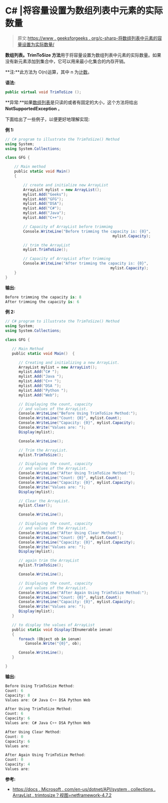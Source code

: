 # C# |将容量设置为数组列表中元素的实际数量

> 原文:[https://www . geeksforgeeks . org/c-sharp-将数组列表中元素的容量设置为实际数量/](https://www.geeksforgeeks.org/c-sharp-sets-the-capacity-to-the-actual-number-of-elements-in-the-arraylist/)

**数组列表。TrimToSize 方法**用于将容量设置为数组列表中元素的实际数量。如果没有新元素添加到集合中，它可以用来最小化集合的内存开销。

**注:**此方法为 O(n)运算，其中 n 为[计数](https://www.geeksforgeeks.org/c-get-the-number-of-elements-actually-contained-in-the-arraylist/)。

**语法:**

```cs
public virtual void TrimToSize ();
```

**异常:**如果[数组列表](https://www.geeksforgeeks.org/c-arraylist-class/)是只读的或者有固定的大小，这个方法将给出 **NotSupportedException** 。

下面给出了一些例子，以便更好地理解实现:

**例 1:**

```cs
// C# program to illustrate the TrimToSize() Method
using System;
using System.Collections;

class GFG {

    // Main method
    public static void Main()
    {

        // create and initialize new ArrayList
        ArrayList mylist = new ArrayList();
        mylist.Add("Geeks");
        mylist.Add("GFG");
        mylist.Add("DSA");
        mylist.Add("C#");
        mylist.Add("Java");
        mylist.Add("C++");

        // Capacity of ArrayList before trimmimg
        Console.WriteLine("Before trimming the capacity is: {0}",
                                                mylist.Capacity);

        // trim the ArrayList
        mylist.TrimToSize();

        // Capacity of ArrayList after trimming
        Console.WriteLine("After trimming the capacity is: {0}",
                                               mylist.Capacity);
    }
}
```

**输出:**

```cs
Before trimming the capacity is: 8
After trimming the capacity is: 6

```

**例 2:**

```cs
// C# program to illustrate the TrimToSize() Method
using System;
using System.Collections;

class GFG {

   // Main Method
   public static void Main()  {

      // Creating and initializing a new ArrayList.
      ArrayList mylist = new ArrayList();
      mylist.Add("C# ");
      mylist.Add("Java ");
      mylist.Add("C++ ");
      mylist.Add("DSA ");
      mylist.Add("Python ");
      mylist.Add("Web");

      // Displaying the count, capacity 
      // and values of the ArrayList.
      Console.WriteLine("Before Using TrimToSize Method:");
      Console.WriteLine("Count: {0}", mylist.Count);
      Console.WriteLine("Capacity: {0}", mylist.Capacity);
      Console.Write("Values are: ");
      Display(mylist);

      Console.WriteLine();

      // Trim the ArrayList.
      mylist.TrimToSize();

      // Displaying the count, capacity 
      // and values of the ArrayList.
      Console.WriteLine("After Using TrimToSize Method:");
      Console.WriteLine("Count: {0}", mylist.Count);
      Console.WriteLine("Capacity: {0}", mylist.Capacity);
      Console.Write("Values are: ");
      Display(mylist);

      // Clear the ArrayList.
      mylist.Clear();

      Console.WriteLine();

      // Displaying the count, capacity 
      // and values of the ArrayList.
      Console.WriteLine("After Using Clear Method:");
      Console.WriteLine("Count: {0}", mylist.Count);
      Console.WriteLine("Capacity: {0}", mylist.Capacity);
      Console.Write("Values are: ");
      Display(mylist);

      // again trim the ArrayList
      mylist.TrimToSize();

      Console.WriteLine();

      // Displaying the count, capacity 
      // and values of the ArrayList.
      Console.WriteLine("After Again Using TrimToSize Method:");
      Console.WriteLine("Count: {0}", mylist.Count);
      Console.WriteLine("Capacity: {0}", mylist.Capacity);
      Console.Write("Values are: ");
      Display(mylist);
   }

   // to display the values of ArrayList
   public static void Display(IEnumerable ienum)
   {
      foreach (Object ob in ienum)
         Console.Write("{0}", ob);

      Console.WriteLine();
   }

}
```

**输出:**

```cs
Before Using TrimToSize Method:
Count: 6
Capacity: 8
Values are: C# Java C++ DSA Python Web

After Using TrimToSize Method:
Count: 6
Capacity: 6
Values are: C# Java C++ DSA Python Web

After Using Clear Method:
Count: 0
Capacity: 6
Values are: 

After Again Using TrimToSize Method:
Count: 0
Capacity: 4
Values are: 

```

**参考:**

*   [https://docs . Microsoft . com/en-us/dotnet/API/system . collections . ArrayList . trimtosize？视图=netframework-4.7.2](https://docs.microsoft.com/en-us/dotnet/api/system.collections.arraylist.trimtosize?view=netframework-4.7.2)